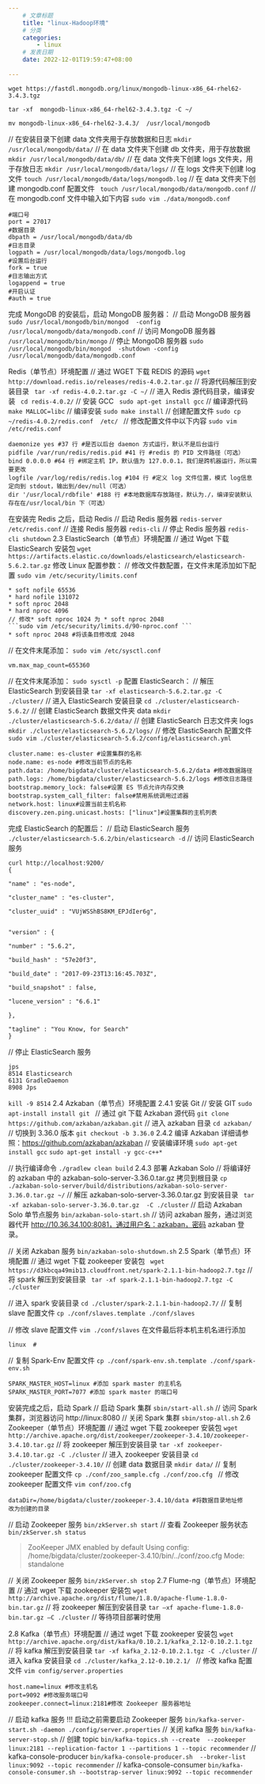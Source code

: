 ```yaml
---
    # 文章标题
    title: "linux-Hadoop环境"
    # 分类
    categories: 
        - linux
    # 发表日期
    date: 2022-12-01T19:59:47+08:00
    
--- 
```


```wget https://fastdl.mongodb.org/linux/mongodb-linux-x86_64-rhel62-3.4.3.tgz```

```tar -xf  mongodb-linux-x86_64-rhel62-3.4.3.tgz -C ~/```


```mv mongodb-linux-x86_64-rhel62-3.4.3/  /usr/local/mongodb```

// 在安装目录下创建 data 文件夹用于存放数据和日志
```mkdir /usr/local/mongodb/data/```
// 在 data 文件夹下创建 db 文件夹，用于存放数据
```mkdir /usr/local/mongodb/data/db/```
// 在 data 文件夹下创建 logs 文件夹，用于存放日志
```mkdir /usr/local/mongodb/data/logs/```
// 在 logs 文件夹下创建 log 文件
```touch /usr/local/mongodb/data/logs/mongodb.log```
// 在 data 文件夹下创建 mongodb.conf 配置文件
``` touch /usr/local/mongodb/data/mongodb.conf```
// 在 mongodb.conf 文件中输入如下内容
```sudo vim ./data/mongodb.conf```
```
#端口号 
port = 27017
#数据目录
dbpath = /usr/local/mongodb/data/db
#日志目录
logpath = /usr/local/mongodb/data/logs/mongodb.log
#设置后台运行
fork = true
#日志输出方式
logappend = true
#开启认证
#auth = true
```
完成 MongoDB 的安装后，启动 MongoDB 服务器：
// 启动 MongoDB 服务器
```sudo /usr/local/mongodb/bin/mongod  -config```
```/usr/local/mongodb/data/mongodb.conf```
// 访问 MongoDB 服务器
```/usr/local/mongodb/bin/mongo```
// 停止 MongoDB 服务器
```sudo /usr/local/mongodb/bin/mongod  -shutdown -config /usr/local/mongodb/data/mongodb.conf```



Redis（单节点）环境配置
// 通过 WGET 下载 REDIS 的源码
```wget  http://download.redis.io/releases/redis-4.0.2.tar.gz```
// 将源代码解压到安装目录
``` tar -xf redis-4.0.2.tar.gz -C ~/```
// 进入 Redis 源代码目录，编译安装
``` cd redis-4.0.2/```
// 安装 GCC
``` sudo apt-get install gcc```
// 编译源代码
```make MALLOC=libc```
// 编译安装
```sudo make install```
// 创建配置文件
```sudo cp ~/redis-4.0.2/redis.conf  /etc/ ```
// 修改配置文件中以下内容
```sudo vim /etc/redis.conf```
```
daemonize yes #37 行 #是否以后台 daemon 方式运行，默认不是后台运行
pidfile /var/run/redis/redis.pid #41 行 #redis 的 PID 文件路径（可选）
bind 0.0.0.0 #64 行 #绑定主机 IP，默认值为 127.0.0.1，我们是跨机器运行，所以需要更改
logfile /var/log/redis/redis.log #104 行 #定义 log 文件位置，模式 log信息定向到 stdout，输出到/dev/null（可选）
dir '/usr/local/rdbfile' #188 行 #本地数据库存放路径，默认为./，编译安装默认存在在/usr/local/bin 下（可选）
```
在安装完 Redis 之后，启动 Redis
// 启动 Redis 服务器
```redis-server /etc/redis.conf```
// 连接 Redis 服务器
```redis-cli```
// 停止 Redis 服务器
```redis-cli shutdown```
2.3 ElasticSearch（单节点）环境配置
// 通过 Wget 下载 ElasticSearch 安装包
```wget https://artifacts.elastic.co/downloads/elasticsearch/elasticsearch-5.6.2.tar.gz```
修改 Linux 配置参数：
// 修改文件数配置，在文件末尾添加如下配置
```sudo vim /etc/security/limits.conf ```
```
* soft nofile 65536
* hard nofile 131072
* soft nproc 2048
* hard nproc 4096
// 修改* soft nproc 1024 为 * soft nproc 2048
```sudo vim /etc/security/limits.d/90-nproc.conf ```
* soft nproc 2048 #将该条目修改成 2048
```
// 在文件末尾添加：
```sudo vim /etc/sysctl.conf ```
```
vm.max_map_count=655360
```
// 在文件末尾添加：
```sudo sysctl -p```
配置 ElasticSearch：
// 解压 ElasticSearch 到安装目录
```tar -xf elasticsearch-5.6.2.tar.gz -C ./cluster/```
// 进入 ElasticSearch 安装目录
```cd ./cluster/elasticsearch-5.6.2/```
// 创建 ElasticSearch 数据文件夹 data
```mkdir ./cluster/elasticsearch-5.6.2/data/```
// 创建 ElasticSearch 日志文件夹 logs
```mkdir ./cluster/elasticsearch-5.6.2/logs/```
// 修改 ElasticSearch 配置文件
``` sudo vim ./cluster/elasticsearch-5.6.2/config/elasticsearch.yml```
```
cluster.name: es-cluster #设置集群的名称
node.name: es-node #修改当前节点的名称
path.data: /home/bigdata/cluster/elasticsearch-5.6.2/data #修改数据路径
path.logs: /home/bigdata/cluster/elasticsearch-5.6.2/logs #修改日志路径
bootstrap.memory_lock: false#设置 ES 节点允许内存交换
bootstrap.system_call_filter: false#禁用系统调用过滤器
network.host: linux#设置当前主机名称
discovery.zen.ping.unicast.hosts: ["linux"]#设置集群的主机列表
```
完成 ElasticSearch 的配置后：
// 启动 ElasticSearch 服务
```./cluster/elasticsearch-5.6.2/bin/elasticsearch -d```
// 访问 ElasticSearch 服务
```
curl http://localhost:9200/
{
 
"name" : "es-node",
 
"cluster_name" : "es-cluster",
 
"cluster_uuid" : "VUjWSShBS8KM_EPJdIer6g",


"version" : {
 
"number" : "5.6.2",
 
"build_hash" : "57e20f3",
 
"build_date" : "2017-09-23T13:16:45.703Z",
 
"build_snapshot" : false,
 
"lucene_version" : "6.6.1"
 
},
 
"tagline" : "You Know, for Search"
}
```
// 停止 ElasticSearch 服务
```
jps
8514 Elasticsearch
6131 GradleDaemon
8908 Jps
```
```kill -9 8514```
2.4 Azkaban（单节点）环境配置
2.4.1 安装 Git
// 安装 GIT
```sudo apt-install install git ```
// 通过 git 下载 Azkaban 源代码
```git clone https://github.com/azkaban/azkaban.git```
// 进入 azkaban 目录
```cd azkaban/```
// 切换到 3.36.0 版本
```git checkout -b 3.36.0```
2.4.2 编译 Azkaban
详细请参照：https://github.com/azkaban/azkaban
// 安装编译环境
```sudo apt-get install gcc```
```sudo apt-get install -y gcc-c++*```

// 执行编译命令
```./gradlew clean build```
2.4.3 部署 Azkaban Solo
// 将编译好的 azkaban 中的 azkaban-solo-server-3.36.0.tar.gz 拷贝到根目录
```cp ./azkaban-solo-server/build/distributions/azkaban-solo-server-3.36.0.tar.gz ~/```
// 解压 azkaban-solo-server-3.36.0.tar.gz 到安装目录
``` tar -xf azkaban-solo-server-3.36.0.tar.gz  -C ./cluster```
// 启动 Azkaban Solo 单节点服务
```bin/azkaban-solo-start.sh```
// 访问 azkaban 服务，通过浏览器代开 http://10.36.34.100:8081，通过用户名：azkaban，密码 azkaban
登录。

// 关闭 Azkaban 服务
```bin/azkaban-solo-shutdown.sh```
2.5 Spark（单节点）环境配置
// 通过 wget 下载 zookeeper 安装包
``` wget https://d3kbcqa49mib13.cloudfront.net/spark-2.1.1-bin-hadoop2.7.tgz```
// 将 spark 解压到安装目录
``` tar -xf spark-2.1.1-bin-hadoop2.7.tgz -C ./cluster```

// 进入 spark 安装目录
```cd ./cluster/spark-2.1.1-bin-hadoop2.7/```
// 复制 slave 配置文件
```cp ./conf/slaves.template ./conf/slaves```
 
// 修改 slave 配置文件
```vim ./conf/slaves```
在文件最后将本机主机名进行添加
```
linux  #
```
// 复制 Spark-Env 配置文件
```cp ./conf/spark-env.sh.template ./conf/spark-env.sh ```
```
SPARK_MASTER_HOST=linux #添加 spark master 的主机名
SPARK_MASTER_PORT=7077 #添加 spark master 的端口号
```
安装完成之后，启动 Spark
// 启动 Spark 集群
```sbin/start-all.sh```
// 访问 Spark 集群，浏览器访问 http://linux:8080
// 关闭 Spark 集群
```sbin/stop-all.sh```
2.6 Zookeeper（单节点）环境配置
// 通过 wget 下载 zookeeper 安装包
```wget  http://archive.apache.org/dist/zookeeper/zookeeper-3.4.10/zookeeper-3.4.10.tar.gz```
// 将 zookeeper 解压到安装目录
```tar -xf zookeeper-3.4.10.tar.gz -C ./cluster```
// 进入 zookeeper 安装目录
```cd ./cluster/zookeeper-3.4.10/```
// 创建 data 数据目录
```mkdir data/```
// 复制 zookeeper 配置文件
```cp ./conf/zoo_sample.cfg ./conf/zoo.cfg ```
// 修改 zookeeper 配置文件
```vim conf/zoo.cfg```
```
dataDir=/home/bigdata/cluster/zookeeper-3.4.10/data #将数据目录地址修
改为创建的目录
```
// 启动 Zookeeper 服务
```bin/zkServer.sh start```
// 查看 Zookeeper 服务状态
```bin/zkServer.sh status```
>ZooKeeper JMX enabled by default
Using config: 
/home/bigdata/cluster/zookeeper-3.4.10/bin/../conf/zoo.cfg
Mode: standalone

// 关闭 Zookeeper 服务
```bin/zkServer.sh stop```
2.7 Flume-ng（单节点）环境配置
// 通过 wget 下载 zookeeper 安装包
```wget http://archive.apache.org/dist/flume/1.8.0/apache-flume-1.8.0-bin.tar.gz```
// 将 zookeeper 解压到安装目录
```tar –xf apache-flume-1.8.0-bin.tar.gz –C ./cluster```
// 等待项目部署时使用

2.8 Kafka（单节点）环境配置
// 通过 wget 下载 zookeeper 安装包
```wget http://archive.apache.org/dist/kafka/0.10.2.1/kafka_2.12-0.10.2.1.tgz```
// 将 kafka 解压到安装目录
```tar -xf kafka_2.12-0.10.2.1.tgz -C ./cluster```
// 进入 kafka 安装目录
```cd ./cluster/kafka_2.12-0.10.2.1/ ```
// 修改 kafka 配置文件
```vim config/server.properties```
```
host.name=linux #修改主机名
port=9092 #修改服务端口号
zookeeper.connect=linux:2181#修改 Zookeeper 服务器地址
```
// 启动 kafka 服务 !!! 启动之前需要启动 Zookeeper 服务
```bin/kafka-server-start.sh -daemon ./config/server.properties```
// 关闭 kafka 服务
```bin/kafka-server-stop.sh```
// 创建 topic
```bin/kafka-topics.sh --create  --zookeeper linux:2181 --replication-factor 1 --partitions 1 --topic recommender```
// kafka-console-producer
```bin/kafka-console-producer.sh  --broker-list linux:9092 --topic recommender```
// kafka-console-consumer
```bin/kafka-console-consumer.sh --bootstrap-server linux:9092 --topic recommender```



















































